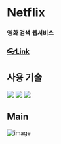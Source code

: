 # Netflix
#### 영화 검색 웹서비스
### [👓Link](https://changonna.github.io/react-netflix/)

## 사용 기술
<div>
  <img src="https://img.shields.io/badge/React-61DAFB?style=flat&logo=React&logoColor=black "/>
  <img src="https://img.shields.io/badge/TypeScript-3178C6?style=flat&logo=TypeScript&logoColor=white"/>
  <img src="https://img.shields.io/badge/styledComponent-06B6D4?style=flat&logo=styledComponent&logoColor=white"/> 
</div>

## Main
![image](https://github.com/changonna/react-netflix/assets/70050851/01063e82-e3ce-4835-b174-496c42594af3)
